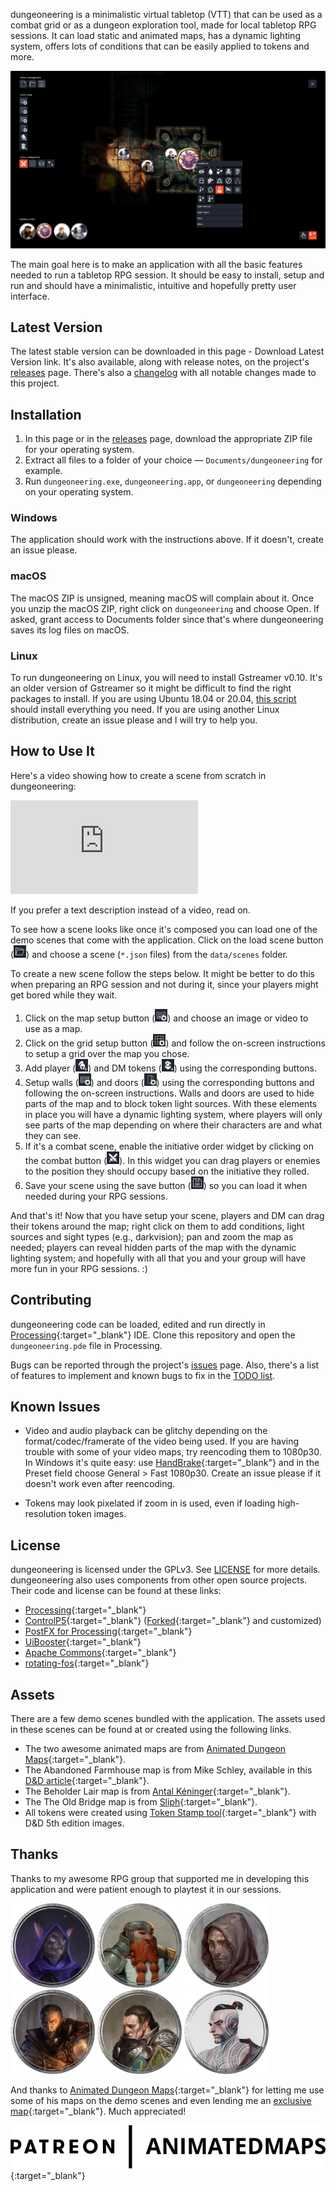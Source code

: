 dungeoneering is a minimalistic virtual tabletop (VTT) that can be used as a combat grid or as a dungeon exploration tool, made for local tabletop RPG sessions. It can load static and animated maps, has a dynamic lighting system, offers lots of conditions that can be easily applied to tokens and more.

<a class="lightbox" href="images/screenshot.png" title="dungeoneering screenshot"><img src="images/screenshot.png" alt="dungeoneering screenshot"/></a>

The main goal here is to make an application with all the basic features needed to run a tabletop RPG session. It should be easy to install, setup and run and should have a minimalistic, intuitive and hopefully pretty user interface.



## Latest Version

The latest stable version can be downloaded in this page - Download Latest Version link. It's also available, along with release notes, on the project's [releases](https://github.com/luiscastilho/dungeoneering/releases) page. There's also a [changelog](CHANGELOG.md) with all notable changes made to this project.



## Installation

1. In this page or in the [releases](https://github.com/luiscastilho/dungeoneering/releases) page, download the appropriate ZIP file for your operating system.
2. Extract all files to a folder of your choice — `Documents/dungeoneering` for example.
3. Run `dungeoneering.exe`, `dungeoneering.app`, or `dungeoneering` depending on your operating system.

### Windows

The application should work with the instructions above. If it doesn't, create an issue please.

### macOS

The macOS ZIP is unsigned, meaning macOS will complain about it. Once you unzip the macOS ZIP, right click on `dungeoneering` and choose Open. If asked, grant access to Documents folder since that's where dungeoneering saves its log files on macOS.

### Linux

To run dungeoneering on Linux, you will need to install Gstreamer v0.10. It's an older version of Gstreamer so it might be difficult to find the right packages to install. If you are using Ubuntu 18.04 or 20.04, [this script](releases/ubuntu_install_prereqs.sh) should install everything you need. If you are using another Linux distribution, create an issue please and I will try to help you.



## How to Use It

Here's a video showing how to create a scene from scratch in dungeoneering:

<div class="video-wrap">
  <div class="video-container">
    <iframe src="https://www.youtube.com/embed/mLLleHoVkdk" allowfullscreen="" frameborder="0"></iframe>
  </div>
</div>

If you prefer a text description instead of a video, read on.

To see how a scene looks like once it's composed you can load one of the demo scenes that come with the application. Click on the load scene button (<img src="https://raw.githubusercontent.com/luiscastilho/dungeoneering/main/dungeoneering/data/icons/app/load_idle.png" width="20" height="20" alt="load scene icon" title="load scene icon">) and choose a scene (`*.json` files) from the `data/scenes` folder.

To create a new scene follow the steps below. It might be better to do this when preparing an RPG session and not during it, since your players might get bored while they wait.

1. Click on the map setup button (<img src="https://raw.githubusercontent.com/luiscastilho/dungeoneering/main/dungeoneering/data/icons/scene/setup/map_idle.png" width="20" height="20" alt="map setup icon" title="map setup icon">) and choose an image or video to use as a map.
2. Click on the grid setup button (<img src="https://raw.githubusercontent.com/luiscastilho/dungeoneering/main/dungeoneering/data/icons/scene/setup/grid_idle.png" width="20" height="20" alt="grid setup icon" title="grid setup icon">) and follow the on-screen instructions to setup a grid over the map you chose.
3. Add player (<img src="https://raw.githubusercontent.com/luiscastilho/dungeoneering/main/dungeoneering/data/icons/scene/setup/hero_idle.png" width="20" height="20" alt="add player token icon" title="add player token icon">) and DM tokens (<img src="https://raw.githubusercontent.com/luiscastilho/dungeoneering/main/dungeoneering/data/icons/scene/setup/monster_idle.png" width="20" height="20" alt="add DM token icon" title="add DM token icon">) using the corresponding buttons.
4. Setup walls (<img src="https://raw.githubusercontent.com/luiscastilho/dungeoneering/main/dungeoneering/data/icons/scene/setup/wall_idle.png" width="20" height="20" alt="walls setup icon" title="walls setup icon">) and doors (<img src="https://raw.githubusercontent.com/luiscastilho/dungeoneering/main/dungeoneering/data/icons/scene/setup/door_idle.png" width="20" height="20" alt="doors setup icon" title="doors setup icon">) using the corresponding buttons and following the on-screen instructions. Walls and doors are used to hide parts of the map and to block token light sources. With these elements in place you will have a dynamic lighting system, where players will only see parts of the map depending on where their characters are and what they can see.
5. If it's a combat scene, enable the initiative order widget by clicking on the combat button (<img src="https://raw.githubusercontent.com/luiscastilho/dungeoneering/main/dungeoneering/data/icons/scene/config/combat_idle.png" width="20" height="20" alt="combat icon" title="combat icon">). In this widget you can drag players or enemies to the position they should occupy based on the initiative they rolled.
6. Save your scene using the save button (<img src="https://raw.githubusercontent.com/luiscastilho/dungeoneering/main/dungeoneering/data/icons/app/save_idle.png" width="20" height="20" alt="save scene icon" title="save scene icon">) so you can load it when needed during your RPG sessions.

And that's it! Now that you have setup your scene, players and DM can drag their tokens around the map; right click on them to add conditions, light sources and sight types (e.g., darkvision); pan and zoom the map as needed; players can reveal hidden parts of the map with the dynamic lighting system; and hopefully with all that you and your group will have more fun in your RPG sessions. :)



## Contributing

dungeoneering code can be loaded, edited and run directly in [Processing](https://processing.org/){:target="_blank"} IDE. Clone this repository and open the `dungeoneering.pde` file in Processing.

Bugs can be reported through the project's [issues](https://github.com/luiscastilho/dungeoneering/issues) page. Also, there's a list of features to implement and known bugs to fix in the [TODO list](TODO.md).



## Known Issues

- Video and audio playback can be glitchy depending on the format/codec/framerate of the video being used. If you are having trouble with some of your video maps, try reencoding them to 1080p30. In Windows it's quite easy: use [HandBrake](https://handbrake.fr/){:target="_blank"} and in the Preset field choose General > Fast 1080p30. Create an issue please if it doesn't work even after reencoding.

- Tokens may look pixelated if zoom in is used, even if loading high-resolution token images.



## License

dungeoneering is licensed under the GPLv3. See [LICENSE](https://github.com/luiscastilho/dungeoneering/blob/main/LICENSE.md) for more details. dungeoneering also uses components from other open source projects. Their code and license can be found at these links:

- [Processing](https://github.com/processing/processing){:target="_blank"}
- [ControlP5](https://github.com/sojamo/controlp5){:target="_blank"} ([Forked](https://github.com/luiscastilho/controlp5){:target="_blank"} and customized)
- [PostFX for Processing](https://github.com/cansik/processing-postfx){:target="_blank"}
- [UiBooster](https://github.com/Milchreis/uibooster-for-processing){:target="_blank"}
- [Apache Commons](https://commons.apache.org/){:target="_blank"}
- [rotating-fos](https://github.com/vy/rotating-fos){:target="_blank"}



## Assets

There are a few demo scenes bundled with the application. The assets used in these scenes can be found at or created using the following links.

- The two awesome animated maps are from [Animated Dungeon Maps](https://www.patreon.com/animatedmaps "Animated Dungeon Maps Patreon page"){:target="_blank"}.
- The <a class="lightbox-link farmhouse" title="Abandoned Farmhouse map">Abandoned Farmhouse map</a> is from Mike Schley, available in this [D&D article](https://dnd.wizards.com/articles/features/schley-stack "D&D Schley Stack article"){:target="_blank"}.
- The <a class="lightbox-link beholder" title="Beholder Lair map">Beholder Lair map</a> is from [Antal Kéninger](https://www.artstation.com/kena "Antal Kéninger ArtStation profile"){:target="_blank"}.
- The <a class="lightbox-link bridge" title="The Old Bridge map">The Old Bridge map</a> is from [Sliph](https://www.patreon.com/sliph "Sliph Patreon"){:target="_blank"}.
- All tokens were created using [Token Stamp tool](https://rolladvantage.com/tokenstamp/ "Token Stamp tool"){:target="_blank"} with D&D 5th edition images.



## Thanks

Thanks to my awesome RPG group that supported me in developing this application and were patient enough to playtest it in our sessions.

![Claw token](images/playtesters/claw.png "Claw, Tabaxi Sorcerer (Wild Magic)")
![Gruk token](images/playtesters/gruk.png "Gruk, Dwarf Fighter (Eldritch Knight)")
![Labard token](images/playtesters/labard.png "Labard, Halfling Rogue (Assassin)")
![Lander token](images/playtesters/lander.png "Lander, Human Cleric (Forge Domain)")
![Naven token](images/playtesters/naven.png "Naven, Half-Elf Paladin (Oath of the Ancients)")
![Sora token](images/playtesters/sora.png "Sora, Human Monk (Way of the Long Death)")

And thanks to [Animated Dungeon Maps](https://www.patreon.com/animatedmaps "Animated Dungeon Maps Patreon page"){:target="_blank"} for letting me use some of his maps on the demo scenes and even lending me an [exclusive map](https://github.com/luiscastilho/dungeoneering/blob/main/dungeoneering/data/maps/Animated-SwordCoast.mp4){:target="_blank"}. Much appreciated!

[![Animated Dungeon Maps logo](images/logos/partners/animated-dungeon-maps.png)](https://www.patreon.com/animatedmaps "Animated Dungeon Maps Patreon page"){:target="_blank"}
